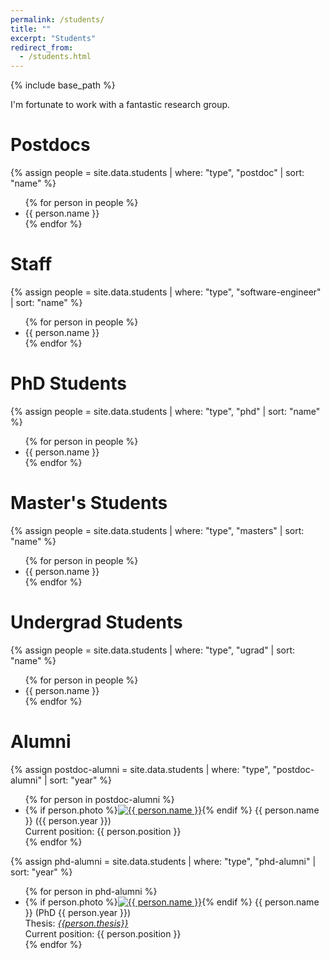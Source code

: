 ```yaml
---
permalink: /students/
title: ""
excerpt: "Students"
redirect_from: 
  - /students.html
---
```

{% include base_path %}

I'm fortunate to work with a fantastic research group. 

<h1>Postdocs</h1>
{% assign people = site.data.students | where: "type", "postdoc" | sort: "name" %}
<ul>
{% for person in people %}
<li> {{ person.name }} </li>
{% endfor %}
</ul>

<h1>Staff</h1>
{% assign people = site.data.students | where: "type", "software-engineer" | sort: "name" %}
<ul>
{% for person in people %}
<li> {{ person.name }} </li>
{% endfor %}
</ul>

<h1> PhD Students</h1>
{% assign people = site.data.students | where: "type", "phd" | sort: "name" %}
<ul>
{% for person in people %}
<li> {{ person.name }} </li>
{% endfor %}
</ul>

<h1>Master's Students</h1>
{% assign people = site.data.students | where: "type", "masters" | sort: "name" %}
<ul>
{% for person in people %}
<li> {{ person.name }} </li>
{% endfor %}
</ul>

<h1> Undergrad Students </h1>
{% assign people = site.data.students | where: "type", "ugrad"  | sort: "name" %}
<ul>
{% for person in people %}
<li> {{ person.name }} </li>
{% endfor %}
</ul>

<h1>Alumni</h1>
{% assign postdoc-alumni = site.data.students | where: "type", "postdoc-alumni" | sort: "year" %}
<ul>
{% for person in postdoc-alumni %}
<li> <div>{% if person.photo %}<a href="{{ person.photo | replace: 'BASE', base_path}}"><img class="alumnus" src="{{ person.photo | replace: 'BASE', base_path }}" alt="{{ person.name }}" /></a>{% endif %}
     {{ person.name }} ({{ person.year }})<br />
     Current position: {{ person.position }}</div>
     <div style="clear:both;"></div></li>
{% endfor %}
</ul>

{% assign phd-alumni = site.data.students | where: "type", "phd-alumni" | sort: "year" %}
<ul>
{% for person in phd-alumni %}
<li> <div>{% if person.photo %}<a href="{{ person.photo | replace: 'BASE', base_path}}"><img class="alumnus" src="{{ person.photo | replace: 'BASE', base_path }}" alt="{{ person.name }}" /></a>{% endif %}
     {{ person.name }} (PhD {{ person.year }})<br />
     Thesis: <i><a href="{{ person.thesis_url }}">{{person.thesis}}</a></i><br />
     Current position: {{ person.position }}</div>
     <div style="clear:both;"></div></li>
{% endfor %}
</ul>

